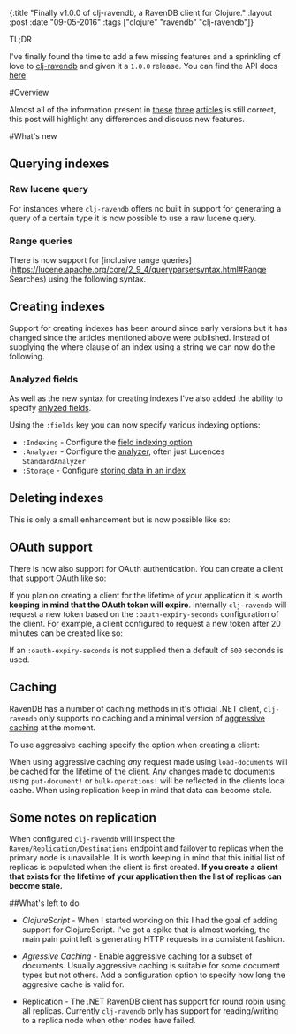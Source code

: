 {:title  "Finally v1.0.0 of clj-ravendb, a RavenDB client for Clojure."
 :layout :post
 :date   "09-05-2016"
 :tags   ["clojure" "ravendb" "clj-ravendb"]}

TL;DR

I've finally found the time to add a few missing features and a sprinkling of love to [clj-ravendb](https://github.com/markwoodhall/clj-ravendb) and given it a `1.0.0` release. You can find the API docs [here](http://markwoodhall.github.io/clj-ravendb)

#Overview

Almost all of the information present in [these](http://markwoodhall.com/2014/06/21/using-ravendb-in-clojure-1/) [three](http://markwoodhall.com/2014/06/21/using-ravendb-in-clojure-2/) [articles](http://markwoodhall.com/2014/06/22/using-ravendb-in-clojure-3/) is still correct, this post will highlight any differences and discuss new features.

#What's new

## Querying indexes

### Raw lucene query

For instances where `clj-ravendb` offers no built in support for generating a query of a certain type it is now possible to use a raw lucene query.

<script src="https://gist.github.com/markwoodhall/401e14b4dccf8acb1d91089088fd3433.js"></script>

### Range queries

There is now support for [inclusive range queries](https://lucene.apache.org/core/2_9_4/queryparsersyntax.html#Range Searches) using the following syntax.

<script src="https://gist.github.com/markwoodhall/9d4e330a57dd983ecab829856f0ad451.js"></script>

## Creating indexes

Support for creating indexes has been around since early versions but it has changed since the articles mentioned above were published. Instead of supplying the where clause of an index using a string we can now do the following.

<script src="https://gist.github.com/markwoodhall/1a54cc3f762e5e60530d602a939f312d.js"></script>

### Analyzed fields

As well as the new syntax for creating indexes I've also added the ability to specify [anlyzed fields](https://ravendb.net/docs/article-page/3.0/csharp/indexes/using-analyzers).

Using the `:fields` key you can now specify various indexing options:

* `:Indexing` - Configure the [field indexing option](https://github.com/ravendb/ravendb/blob/master/Raven.Abstractions/Indexing/FieldIndexing.cs)
* `:Analyzer` - Configure the [analyzer](https://ravendb.net/docs/article-page/3.0/csharp/indexes/using-analyzers), often just Lucences `StandardAnalyzer`
* `:Storage` - Configure [storing data in an index](https://ravendb.net/docs/article-page/3.0/csharp/indexes/storing-data-in-index)

<script src="https://gist.github.com/markwoodhall/e7734e3bb25530e5a8521381afd5a12e.js"></script>

## Deleting indexes

This is only a small enhancement but is now possible like so:

<script src="https://gist.github.com/markwoodhall/60eb186d62c9f920a28fe206c059c28d.js"></script>

## OAuth support

There is now also support for OAuth authentication. You can create a client that support OAuth like so:

<script src="https://gist.github.com/markwoodhall/86b26bc265422eb83d93e919e8bc27d2.js"></script>

If you plan on creating a client for the lifetime of your application it is worth __keeping in mind that the OAuth token will expire__. Internally `clj-ravendb` will request a new token based on the `:oauth-expiry-seconds` configuration of the client. For example, a client configured to request a new token after 20 minutes can be created like so:

<script src="https://gist.github.com/markwoodhall/bc0c78fefa6e07fde7772a7b96f27b48.js"></script>

If an `:oauth-expiry-seconds` is not supplied then a default of `600` seconds is used.

## Caching

RavenDB has a number of caching methods in it's official .NET client, `clj-ravendb` only supports no caching and a minimal version of [aggressive caching](https://ravendb.net/docs/article-page/3.0/csharp/client-api/how-to/setup-aggressive-caching) at the moment.

To use aggressive caching specify the option when creating a client:

<script src="https://gist.github.com/markwoodhall/52a8143654706a7380aa938445636644.js"></script>

When using aggressive caching *any* request made using `load-documents` will be cached for the lifetime of the client. Any changes made to documents using `put-document!` or `bulk-operations!` will be reflected in the clients local cache. When using replication keep in mind that data can become stale.

## Some notes on replication

When configured `clj-ravendb` will inspect the `Raven/Replication/Destinations` endpoint and failover to replicas when the primary node is unavailable. It is worth keeping in mind that this initial list of replicas is populated when the client is first created. __If you create a client that exists for the lifetime of your application then the list of replicas can become stale.__

##What's left to do

* *ClojureScript* - When I started working on this I had the goal of adding support for ClojureScript. I've got a spike that is almost working, the main pain point left is generating HTTP requests in a consistent fashion.

* *Agressive Caching* - Enable aggressive caching for a subset of documents. Usually aggressive caching is suitable for some document types but not others. Add a configuration option to specify how long the aggresive cache is valid for.

* Replication - The .NET RavenDB client has support for round robin using all replicas. Currently `clj-ravendb` only has support for reading/writing to a replica node when other nodes have failed.
